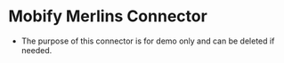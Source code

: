 # Mobify Merlins Connector
- The purpose of this connector is for demo only and can be deleted if needed.

